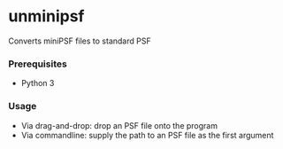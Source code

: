 # unminipsf
Converts miniPSF files to standard PSF

### Prerequisites
* Python 3

### Usage
* Via drag-and-drop: drop an PSF file onto the program
* Via commandline: supply the path to an PSF file as the first argument
